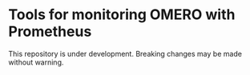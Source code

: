 # Tools for monitoring OMERO with Prometheus

This repository is under development.
Breaking changes may be made without warning.
